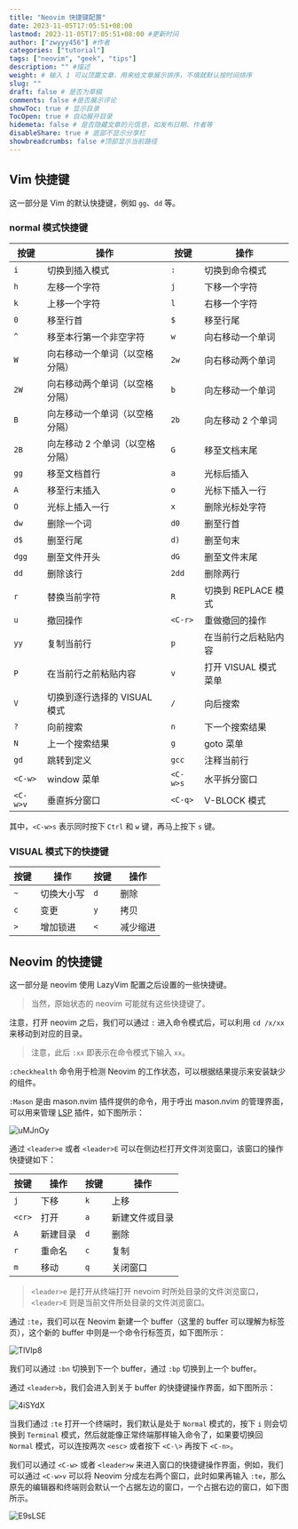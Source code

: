 ```yaml
---
title: "Neovim 快捷键配置"
date: 2023-11-05T17:05:51+08:00
lastmod: 2023-11-05T17:05:51+08:00 #更新时间
author: ["zwyyy456"] #作者
categories: ["tutorial"]
tags: ["neovim", "geek", "tips"]
description: "" #描述
weight: # 输入 1 可以顶置文章，用来给文章展示排序，不填就默认按时间排序
slug: ""
draft: false # 是否为草稿
comments: false #是否展示评论
showToc: true # 显示目录
TocOpen: true # 自动展开目录
hidemeta: false # 是否隐藏文章的元信息，如发布日期、作者等
disableShare: true # 底部不显示分享栏
showbreadcrumbs: false #顶部显示当前路径
---
```

## Vim 快捷键

这一部分是 Vim 的默认快捷键，例如 `gg`、`dd` 等。

### normal 模式快捷键

| 按键      | 操作                   | 按键      | 操作                    |
|-----------|------------------------|-----------|-------------------------|
| `i`       | 切换到插入模式         | `:`       | 切换到命令模式          |
| `h`       | 左移一个字符           | `j`       | 下移一个字符            |
| `k`       | 上移一个字符           | `l`       | 右移一个字符            |
| `0`       | 移至行首               | `$`       | 移至行尾                |
| `^`       | 移至本行第一个非空字符 | `w`       | 向右移动一个单词        |
| `W`       | 向右移动一个单词（以空格分隔） | `2w`  | 向右移动两个单词        |
| `2W`      | 向右移动两个单词（以空格分隔） | `b`  | 向左移动一个单词        |
| `B`       | 向左移动一个单词（以空格分隔） | `2b`  | 向左移动 2 个单词       |
| `2B`      | 向左移动 2 个单词（以空格分隔） | `G`  | 移至文档末尾            |
| `gg`      | 移至文档首行           | `a`       | 光标后插入              |
| `A`       | 移至行末插入           | `o`       | 光标下插入一行          |
| `O`       | 光标上插入一行         | `x`       | 删除光标处字符          |
| `dw`      | 删除一个词             | `d0`      | 删至行首                |
| `d$`      | 删至行尾               | `d)`      | 删至句末                |
| `dgg`     | 删至文件开头           | `dG`      | 删至文件末尾            |
| `dd`      | 删除该行               | `2dd`     | 删除两行                |
| `r`       | 替换当前字符           | `R`       | 切换到 REPLACE 模式     |
| `u`       | 撤回操作               | `<C-r>`   | 重做撤回的操作          |
| `yy`      | 复制当前行             | `p`       | 在当前行之后粘贴内容    |
| `P`       | 在当前行之前粘贴内容   | `v`       | 打开 VISUAL 模式菜单    |
| `V`       | 切换到逐行选择的 VISUAL 模式 | `/` | 向后搜索                 |
| `?`       | 向前搜索               | `n`       | 下一个搜索结果          |
| `N`       | 上一个搜索结果         | `g`       | goto 菜单               |
| `gd`      | 跳转到定义             | `gcc`     | 注释当前行                |
| `<C-w>`   | window 菜单            | `<C-w>s`  | 水平拆分窗口            |
| `<C-w>v`  | 垂直拆分窗口           | `<C-q>`   | V-BLOCK 模式            |

其中，`<C-w>s` 表示同时按下 `Ctrl` 和 `w` 键，再马上按下 `s` 键。

### VISUAL 模式下的快捷键

| 按键      | 操作                   | 按键      | 操作                    |
|-----------|------------------------|-----------|-------------------------|
| `~`       | 切换大小写         | `d`       | 删除          |
| `c`       | 变更          | `y`       | 拷贝 |
| `>` | 增加锁进 | `<` | 减少缩进 |

## Neovim 的快捷键

这一部分是 neovim 使用 LazyVim 配置之后设置的一些快捷键。

> 当然，原始状态的 neovim 可能就有这些快捷键了。

注意，打开 neovim 之后，我们可以通过 `:` 进入命令模式后，可以利用 `cd /x/xx` 来移动到对应的目录。

> 注意，此后 `:xx` 即表示在命令模式下输入 `xx`。

`:checkhealth` 命令用于检测 Neovim 的工作状态，可以根据结果提示来安装缺少的组件。

`:Mason` 是由 mason.nvim 插件提供的命令，用于呼出 mason.nvim 的管理界面，可以用来管理 [LSP](https://microsoft.github.io/language-server-protocol/) 插件，如下图所示：

![uMJnOy](https://pic-upyun.zwyyy456.tech/uPic/uMJnOy.png)

通过 `<leader>e` 或者 `<leader>E` 可以在侧边栏打开文件浏览窗口，该窗口的操作快捷键如下：

| 按键  | 操作               | 按键  | 操作       |
|-------|--------------------|-------|------------|
| `j`   | 下移               | `k`   | 上移       |
| `<cr>`| 打开               | `a`   | 新建文件或目录 |
| `A`   | 新建目录           | `d`   | 删除       |
| `r`   | 重命名             | `c`   | 复制       |
| `m`   | 移动               | `q`   | 关闭窗口   |


> `<leader>e` 是打开从终端打开 nevoim 时所处目录的文件浏览窗口，`<leader>E` 则是当前文件所处目录的文件浏览窗口。

通过 `:te`，我们可以在 Neovim 新建一个 buffer（这里的 buffer 可以理解为标签页），这个新的 buffer 中则是一个命令行标签页，如下图所示：

![TlVIp8](https://pic-upyun.zwyyy456.tech/uPic/TlVIp8.png)

我们可以通过 `:bn` 切换到下一个 buffer，通过 `:bp` 切换到上一个 buffer。

通过 `<leader>b`，我们会进入到关于 buffer 的快捷键操作界面，如下图所示：

![4iSYdX](https://pic-upyun.zwyyy456.tech/uPic/4iSYdX.png)

当我们通过 `:te` 打开一个终端时，我们默认是处于 `Normal` 模式的，按下 `i` 则会切换到 `Terminal` 模式，然后就能像正常终端那样输入命令了，如果要切换回 `Normal` 模式，可以连按两次 `<esc>` 或者按下 `<C-\>` 再按下 `<C-n>`。

我们可以通过 `<C-w>` 或者 `<leader>w` 来进入窗口的快捷键操作界面，例如，我们可以通过 `<C-w>v` 可以将 Neovim 分成左右两个窗口，此时如果再输入 `:te`，那么原先的编辑器和终端则会默认一个占据左边的窗口，一个占据右边的窗口，如下图所示。

![E9sLSE](https://pic-upyun.zwyyy456.tech/uPic/E9sLSE.png)
